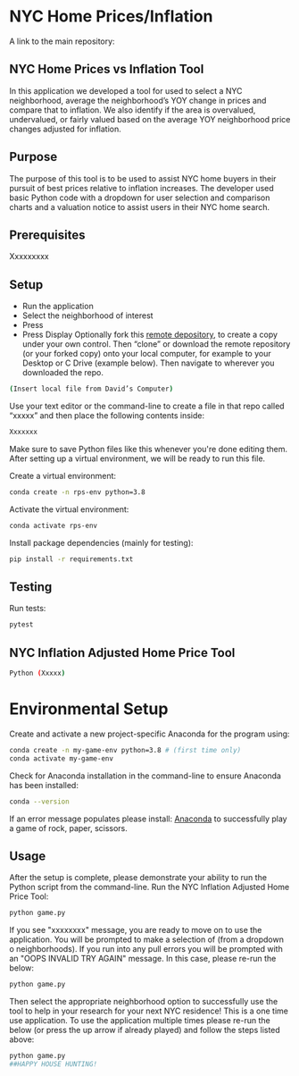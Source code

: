 
# NYC Home Prices/Inflation
A link to the main repository:
## NYC Home Prices vs Inflation Tool
In this application we developed a tool for used to select a NYC neighborhood, average the
neighborhood’s YOY change in prices and compare that to inflation.
We also identify if the area is overvalued, undervalued, or fairly valued based on the average YOY
neighborhood price changes adjusted for inflation.
## Purpose
The purpose of this tool is to be used to assist NYC home buyers in their pursuit of best prices relative to
inflation increases. The developer used basic Python code with a dropdown for user selection and
comparison charts and a valuation notice to assist users in their NYC home search.
## Prerequisites
Xxxxxxxxx
## Setup
+ Run the application
+ Select the neighborhood of interest
+ Press
+ Press Display
Optionally fork this [remote depository]( xxxxxxxxxx), to create a copy under your own control. Then
“clone” or download the remote repository (or your forked copy) onto your local computer, for example
to your Desktop or C Drive (example below). Then navigate to wherever you downloaded the repo.
```sh
(Insert local file from David’s Computer)
```
Use your text editor or the command-line to create a file in that repo called “xxxxx” and then place the
following contents inside:
```sh
Xxxxxxx
```
Make sure to save Python files like this whenever you&#39;re done editing them. After setting up a virtual
environment, we will be ready to run this file.

Create a virtual environment:
```sh
conda create -n rps-env python=3.8
```
Activate the virtual environment:
```sh
conda activate rps-env
```
Install package dependencies (mainly for testing):
```sh
pip install -r requirements.txt
```
## Testing
Run tests:
```sh
pytest
```
## NYC Inflation Adjusted Home Price Tool
```sh
Python (Xxxxx)
```
# Environmental Setup
Create and activate a new project-specific Anaconda for the program using:
```sh
conda create -n my-game-env python=3.8 # (first time only)
conda activate my-game-env
```
Check for Anaconda installation in the command-line to ensure Anaconda has been installed:

```sh
conda --version
```
If an error message populates please install:
[Anaconda](https://www.anaconda.com/products/distribution) to successfully play a game of rock,
paper, scissors.
## Usage
After the setup is complete, please demonstrate your ability to run the Python script from the
command-line.
Run the NYC Inflation Adjusted Home Price Tool:
```sh
python game.py
```
If you see &quot;xxxxxxxx&quot; message, you are ready to move on to use the application. You will be prompted to
make a selection of (from a dropdown o neighborhoods). If you run into any pull errors you will be
prompted with an &quot;OOPS INVALID TRY AGAIN&quot; message. In this case, please re-run the below:
```sh
python game.py
```
Then select the appropriate neighborhood option to successfully use the tool to help in your research
for your next NYC residence!
This is a one time use application. To use the application multiple times please re-run the below (or
press the up arrow if already played) and follow the steps listed above:
```sh
python game.py
##HAPPY HOUSE HUNTING!
